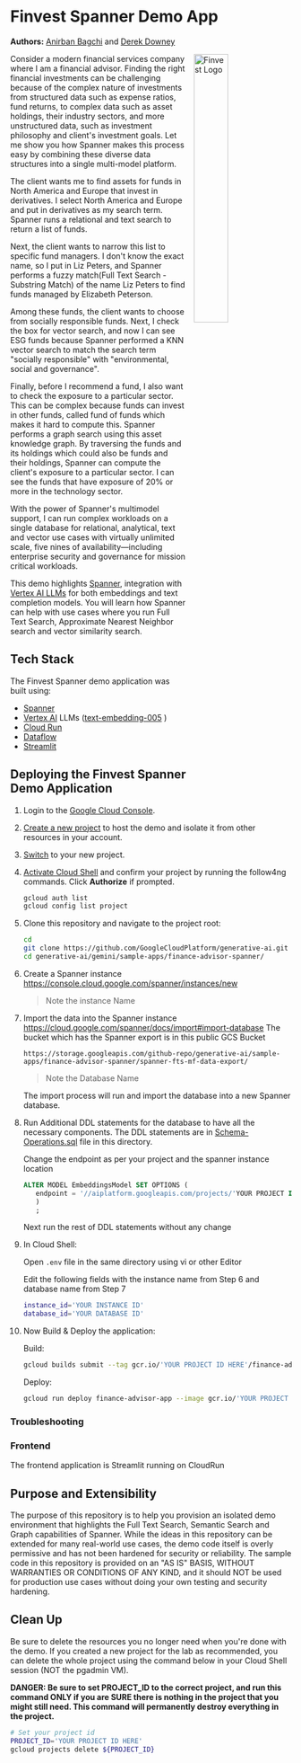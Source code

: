 # Finvest Spanner Demo App

**Authors:** [Anirban Bagchi](https://github.com/anirbanbagchi1979) and [Derek Downey](https://github.com/dtest)

<img align="right" style="padding-left: 10px;" src="https://storage.googleapis.com/github-repo/generative-ai/sample-apps/finance-advisor-spanner/images/Finvest-white.jpg" width="35%" alt="Finvest Logo">

Consider a modern financial services company where I am a financial advisor. Finding the right financial investments can be challenging because of the complex nature of investments from structured data such as expense ratios, fund returns, to complex data such as asset holdings, their industry sectors, and more unstructured data, such as investment philosophy and client's investment goals. Let me show you how Spanner makes this process easy by combining these diverse data structures into a single multi-model platform.

The client wants me to find assets for funds in North America and Europe that invest in derivatives. I select North America and Europe and put in derivatives as my search term. Spanner runs a relational and text search to return a list of funds.

Next, the client wants to narrow this list to specific fund managers. I don't know the exact name, so I put in Liz Peters, and Spanner performs a fuzzy match(Full Text Search - Substring Match) of the name Liz Peters to find funds managed by Elizabeth Peterson.

Among these funds, the client wants to choose from socially responsible funds. Next, I check the box for vector search, and now I can see ESG funds because Spanner performed a KNN vector search to match the search term "socially responsible" with "environmental, social and governance".

Finally, before I recommend a fund, I also want to check the exposure to a particular sector. This can be complex because funds can invest in other funds, called fund of funds which makes it hard to compute this. Spanner performs a graph search using this asset knowledge graph. By traversing the funds and its holdings which could also be funds and their holdings, Spanner can compute the client's exposure to a particular sector. I can see the funds that have exposure of 20% or more in the technology sector.

With the power of Spanner's multimodel support, I can run complex workloads on a single database for relational, analytical, text and vector use cases with virtually unlimited scale, five nines of availability—including enterprise security and governance for mission critical workloads.

This demo highlights [Spanner](https://cloud.google.com/spanner), integration with [Vertex AI LLMs](https://cloud.google.com/model-garden?hl=en) for both embeddings and text completion models. You will learn how Spanner can help with use cases where you run Full Text Search, Approximate Nearest Neighbor search and vector similarity search.

## Tech Stack

The Finvest Spanner demo application was built using:

- [Spanner](https://cloud.google.com/spanner)
- [Vertex AI](https://cloud.google.com/vertex-ai?hl=en) LLMs ([text-embedding-005](https://cloud.google.com/vertex-ai/generative-ai/docs/model-reference/text-embeddings) )
- [Cloud Run](https://cloud.google.com/run)
- [Dataflow](https://cloud.google.com/dataflow?)
- [Streamlit](https://streamlit.io/)

## Deploying the Finvest Spanner Demo Application

1. Login to the [Google Cloud Console](https://console.cloud.google.com/).

2. [Create a new project](https://developers.google.com/maps/documentation/places/web-service/cloud-setup) to host the demo and isolate it from other resources in your account.

3. [Switch](https://cloud.google.com/resource-manager/docs/creating-managing-projects#identifying_projects) to your new project.

4. [Activate Cloud Shell](https://cloud.google.com/shell/docs/using-cloud-shell) and confirm your project by running the follow4ng commands. Click **Authorize** if prompted.

   ```bash
   gcloud auth list
   gcloud config list project
   ```

5. Clone this repository and navigate to the project root:

   ```bash
   cd
   git clone https://github.com/GoogleCloudPlatform/generative-ai.git
   cd generative-ai/gemini/sample-apps/finance-advisor-spanner/
   ```

6. Create a Spanner instance
   <https://console.cloud.google.com/spanner/instances/new>

   > Note the instance Name

7. Import the data into the Spanner instance
   <https://cloud.google.com/spanner/docs/import#import-database>
   The bucket which has the Spanner export is in this public GCS Bucket

   `https://storage.googleapis.com/github-repo/generative-ai/sample-apps/finance-advisor-spanner/spanner-fts-mf-data-export/`

   > Note the Database Name

   The import process will run and import the database into a new Spanner database.

8. Run Additional DDL statements for the database to have all the necessary components.
   The DDL statements are in [Schema-Operations.sql](./Schema-Operations.sql) file in this directory.

   Change the endpoint as per your project and the spanner instance location

   ```sql
   ALTER MODEL EmbeddingsModel SET OPTIONS (
      endpoint = '//aiplatform.googleapis.com/projects/'YOUR PROJECT ID HERE'/locations/'YOUR SPANNER INSTANCE LOCATION HERE'/publishers/google/models/text-embedding-005'
      )
      ;
   ```

   Next run the rest of DDL statements without any change

9. In Cloud Shell:

   Open `.env` file in the same directory using vi or other Editor

   Edit the following fields with the instance name from Step 6 and database name from Step 7

   ```bash
   instance_id='YOUR INSTANCE ID'
   database_id='YOUR DATABASE ID'
   ```

10. Now Build & Deploy the application:

    Build:

    ```bash
    gcloud builds submit --tag gcr.io/'YOUR PROJECT ID HERE'/finance-advisor-app
    ```

    Deploy:

    ```bash
    gcloud run deploy finance-advisor-app --image gcr.io/'YOUR PROJECT ID HERE'/finance-advisor-app --platform managed    --region 'YOUR SPANNER REGION' --allow-unauthenticated
    ```

### Troubleshooting

### Frontend

The frontend application is Streamlit running on CloudRun

## Purpose and Extensibility

The purpose of this repository is to help you provision an isolated demo environment that highlights the Full Text Search, Semantic Search and Graph capabilities of Spanner. While the ideas in this repository can be extended for many real-world use cases, the demo code itself is overly permissive and has not been hardened for security or reliability. The sample code in this repository is provided on an "AS IS" BASIS, WITHOUT WARRANTIES OR CONDITIONS OF ANY KIND, and it should NOT be used for production use cases without doing your own testing and security hardening.

## Clean Up

Be sure to delete the resources you no longer need when you're done with the demo. If you created a new project for the lab as recommended, you can delete the whole project using the command below in your Cloud Shell session (NOT the pgadmin VM).

**DANGER: Be sure to set PROJECT_ID to the correct project, and run this command ONLY if you are SURE there is nothing in the project that you might still need. This command will permanently destroy everything in the project.**

```bash
# Set your project id
PROJECT_ID='YOUR PROJECT ID HERE'
gcloud projects delete ${PROJECT_ID}
```
